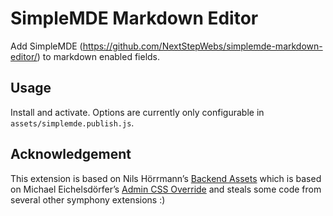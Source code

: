 # SimpleMDE Markdown Editor

Add SimpleMDE (https://github.com/NextStepWebs/simplemde-markdown-editor/) to markdown enabled fields.

## Usage

Install and activate. Options are currently only configurable in `assets/simplemde.publish.js`. 

## Acknowledgement

This extension is based on Nils Hörrmann’s [Backend Assets](https://github.com/symphonists/backend_assets) which is based on Michael Eichelsdörfer’s [Admin CSS Override](https://github.com/michael-e/admin_css_override) and steals some code from several other symphony extensions :)


